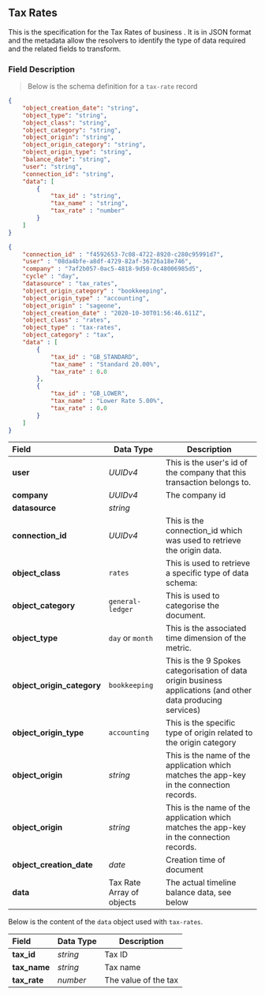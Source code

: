 ## Tax Rates

This is the specification for the Tax Rates of business . It is in JSON format and the metadata allow the resolvers to identify the type of data required and the related fields to transform.

### Field Description

> Below is the schema definition for a `tax-rate` record

```json
{
    "object_creation_date": "string",
    "object_type": "string",
    "object_class": "string",
    "object_category": "string",
    "object_origin": "string",
    "object_origin_category": "string",
    "object_origin_type": "string",
    "balance_date": "string",
    "user": "string",
    "connection_id": "string",
    "data": [
        {
            "tax_id" : "string",
            "tax_name" : "string",
            "tax_rate" : "number"
        }
    ]
}
```

```json
{
    "connection_id" : "f4592653-7c08-4722-8920-c280c95991d7",
    "user" : "08da4bfe-a8df-4729-82af-36726a18e746",
    "company" : "7af2b057-0ac5-4818-9d50-0c48006985d5",
    "cycle" : "day",
    "datasource" : "tax_rates",
    "object_origin_category" : "bookkeeping",
    "object_origin_type" : "accounting",
    "object_origin" : "sageone",
    "object_creation_date" : "2020-10-30T01:56:46.611Z",
    "object_class" : "rates",
    "object_type" : "tax-rates",
    "object_category" : "tax",
    "data" : [
        {
            "tax_id" : "GB_STANDARD",
            "tax_name" : "Standard 20.00%",
            "tax_rate" : 0.0
        },
        {
            "tax_id" : "GB_LOWER",
            "tax_name" : "Lower Rate 5.00%",
            "tax_rate" : 0.0
        }
    ]
}
```

| Field                    | Data Type               | Description                                                                                    |
| :----------------------- | ----------------------- | ---------------------------------------------------------------------------------------------- |
| **user**                   | *UUIDv4*                | This is the user's id of the company that this transaction belongs to.                         |
| **company**                | *UUIDv4*                | The company id                                                                                 |
| **datasource**             | *string*                |                                                                                                |
| **connection_id**          | *UUIDv4*                | This is the connection_id which was used to retrieve the origin data.                          |
| **object_class**           | `rates`                 | This is used to retrieve a specific type of data schema:                                       |
| **object_category**        | `general-ledger`        | This is used to categorise the document.                                                       |
| **object_type**            | `day` or `month`        | This is the associated time dimension of the metric.                                           |
| **object_origin_category** | `bookkeeping`           | This is the 9 Spokes categorisation of data origin business applications (and other data producing services) |
| **object_origin_type**     | `accounting`            | This is the specific type of origin related to the origin category                             |
| **object_origin**          | *string*                | This is the name of the application which matches the app-key in the connection records.       |
| **object_origin**          | *string*                | This is the name of the application which matches the app-key in the connection records.       |
| **object_creation_date**   | *date*                  | Creation time of document                                                                      |
| **data**                   | Tax Rate Array of objects | The actual timeline balance data, see below                                                  |

Below is the content of the `data` object used with `tax-rates`.

| Field                | Data Type              | Description                       |
| :------------------- | ---------------------- | ----------------------------------|
| **tax_id**             | *string*               | Tax ID                            |
| **tax_name**           | *string*               | Tax name                          |
| **tax_rate**           | *number*               | The value of the tax              |
